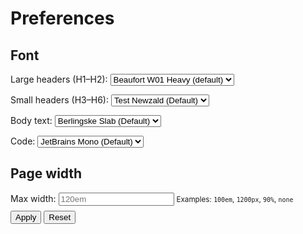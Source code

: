 # Preferences

## Font

<div class="font-prefs">
<p>
<label for="font-large">Large headers (H1–H2):</label>
<select id="font-large">
<option value='"Beaufort W01 Heavy", var(--md-text-font), serif'>Beaufort W01 Heavy (default)</option>
<option value='"Test Newzald", var(--md-text-font), serif'>Test Newzald</option>
<option value='"Source Serif 4"'>Source Serif 4</option>
<option value='"Inter", var(--md-text-font), sans-serif'>Inter</option>
<option value='"system-ui", var(--md-text-font), serif'>System UI</option>
</select>
</p>

<p>
<label for="font-small">Small headers (H3–H6):</label>
<select id="font-small">
<option value='"Test Newzald", var(--md-text-font), serif'>Test Newzald (Default)</option>
<option value='"Beaufort W01 Heavy", var(--md-text-font), serif'>Beaufort W01 Heavy</option>
<option value='"Source Serif 4"'>Source Serif 4</option>
<option value='"Inter", var(--md-text-font), sans-serif'>Inter</option>
<option value='"system-ui", var(--md-text-font), serif'>System UI</option>
</select>
</p>

<p>
<label for="font-text">Body text:</label>
<select id="font-text">
<option value='"BerlingskeSlab-DBd", Georgia, "Times New Roman", serif'>Berlingske Slab (Default)</option>
<option value='"Source Serif 4"'>Source Serif 4</option>
<option value='"Inter", -apple-system, BlinkMacSystemFont, "Segoe UI", Roboto, Ubuntu, "Helvetica Neue", Arial, "Noto Sans", sans-serif'>Inter</option>
<option value='-apple-system, BlinkMacSystemFont, "Segoe UI", Roboto, Ubuntu, "Helvetica Neue", Arial, "Noto Sans", sans-serif'>System UI</option>
</select>
</p>

<p>
<label for="font-code">Code:</label>
<select id="font-code">
<option value='"JetBrains Mono", ui-monospace, SFMono-Regular, Menlo, Consolas, monospace'>JetBrains Mono (Default)</option>
<option value='"Fira Code", ui-monospace, SFMono-Regular, Menlo, Consolas, monospace'>Fira Code</option>
<option value='ui-monospace, SFMono-Regular, Menlo, Consolas, monospace'>System Monospace</option>
</select>
</p>
</div>

## Page width

<div class="width-prefs">
  <label for="width-input">Max width:</label>
  <input id="width-input"
         type="text"
         inputmode="decimal"
         placeholder="120em"
         pattern="^\s*(none|full|(\d+(\.\d+)?)(em|rem|px|%))\s*$"
         title="Use: 61em, 1200px, 90%, or 'none'/'full'">
  <small>Examples: <code>100em</code>, <code>1200px</code>, <code>90%</code>, <code>none</code></small>
  <div style="margin-top:.5rem;">
    <button id="width-apply" type="button">Apply</button>
    <button id="width-reset" type="button">Reset</button>
  </div>
</div>